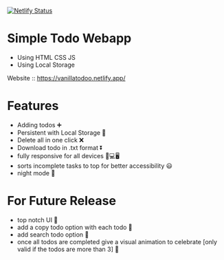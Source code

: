 [![Netlify Status](https://api.netlify.com/api/v1/badges/b20a0d23-05aa-4e87-85de-a02590a686fa/deploy-status)](https://app.netlify.com/sites/vanillatodoo/deploys)

# Simple Todo Webapp

- Using HTML CSS JS 
- Using Local Storage

Website :: https://vanillatodoo.netlify.app/

# Features 

- Adding  todos ➕
- Persistent with Local Storage 💾
- Delete all in one click ❌
- Download todo in .txt format  ⏬
- fully responsive for all devices 📱💻🖥
- sorts incomplete tasks to top for better accessibility 😃
- night mode 🌃

# For Future Release

- top notch UI 🍭
- add a copy todo option with each todo 🤗
- add search todo option 🔎
- once all todos are completed give a visual animation to celebrate [only valid if the todos are more than 3] 🎉


